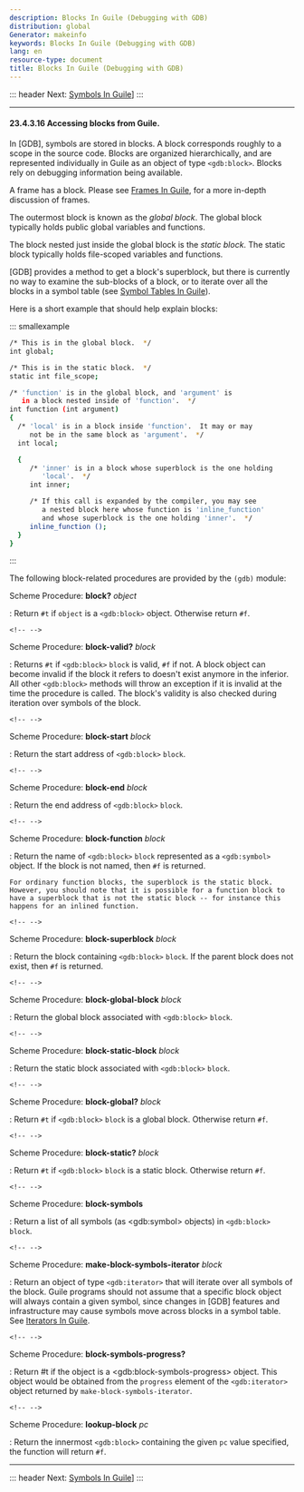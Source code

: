 ```yaml
---
description: Blocks In Guile (Debugging with GDB)
distribution: global
Generator: makeinfo
keywords: Blocks In Guile (Debugging with GDB)
lang: en
resource-type: document
title: Blocks In Guile (Debugging with GDB)
---
```

::: header
Next: [Symbols In Guile](Symbols-In-Guile.html#Symbols-In-Guile)]
:::

---

#### 23.4.3.16 Accessing blocks from Guile.

In [GDB], symbols are stored in blocks. A block corresponds roughly to a scope in the source code. Blocks are organized hierarchically, and are represented individually in Guile as an object of type `<gdb:block>`. Blocks rely on debugging information being available.

A frame has a block. Please see [Frames In Guile](Frames-In-Guile.html#Frames-In-Guile), for a more in-depth discussion of frames.

The outermost block is known as the *global block*. The global block typically holds public global variables and functions.

The block nested just inside the global block is the *static block*. The static block typically holds file-scoped variables and functions.

[GDB] provides a method to get a block's superblock, but there is currently no way to examine the sub-blocks of a block, or to iterate over all the blocks in a symbol table (see [Symbol Tables In Guile](Symbol-Tables-In-Guile.html#Symbol-Tables-In-Guile)).

Here is a short example that should help explain blocks:

::: smallexample

```bash
/* This is in the global block.  */
int global;

/* This is in the static block.  */
static int file_scope;

/* 'function' is in the global block, and 'argument' is
   in a block nested inside of 'function'.  */
int function (int argument)
{
  /* 'local' is in a block inside 'function'.  It may or may
     not be in the same block as 'argument'.  */
  int local;

  {
     /* 'inner' is in a block whose superblock is the one holding
        'local'.  */
     int inner;

     /* If this call is expanded by the compiler, you may see
        a nested block here whose function is 'inline_function'
        and whose superblock is the one holding 'inner'.  */
     inline_function ();
  }
}
```

:::

The following block-related procedures are provided by the `(gdb)` module:

Scheme Procedure: **block?** *object*

:   Return `#t` if `object` is a `<gdb:block>` object. Otherwise return `#f`.

```
<!-- -->
```

Scheme Procedure: **block-valid?** *block*

:   Returns `#t` if `<gdb:block>` `block` is valid, `#f` if not. A block object can become invalid if the block it refers to doesn't exist anymore in the inferior. All other `<gdb:block>` methods will throw an exception if it is invalid at the time the procedure is called. The block's validity is also checked during iteration over symbols of the block.

```
<!-- -->
```

Scheme Procedure: **block-start** *block*

:   Return the start address of `<gdb:block>` `block`.

```
<!-- -->
```

Scheme Procedure: **block-end** *block*

:   Return the end address of `<gdb:block>` `block`.

```
<!-- -->
```

Scheme Procedure: **block-function** *block*

:   Return the name of `<gdb:block>` `block` represented as a `<gdb:symbol>` object. If the block is not named, then `#f` is returned.

```
For ordinary function blocks, the superblock is the static block. However, you should note that it is possible for a function block to have a superblock that is not the static block -- for instance this happens for an inlined function.
```

```
<!-- -->
```

Scheme Procedure: **block-superblock** *block*

:   Return the block containing `<gdb:block>` `block`. If the parent block does not exist, then `#f` is returned.

```
<!-- -->
```

Scheme Procedure: **block-global-block** *block*

:   Return the global block associated with `<gdb:block>` `block`.

```
<!-- -->
```

Scheme Procedure: **block-static-block** *block*

:   Return the static block associated with `<gdb:block>` `block`.

```
<!-- -->
```

Scheme Procedure: **block-global?** *block*

:   Return `#t` if `<gdb:block>` `block` is a global block. Otherwise return `#f`.

```
<!-- -->
```

Scheme Procedure: **block-static?** *block*

:   Return `#t` if `<gdb:block>` `block` is a static block. Otherwise return `#f`.

```
<!-- -->
```

Scheme Procedure: **block-symbols**

:   Return a list of all symbols (as \<gdb:symbol\> objects) in `<gdb:block>` `block`.

```
<!-- -->
```

Scheme Procedure: **make-block-symbols-iterator** *block*

:   Return an object of type `<gdb:iterator>` that will iterate over all symbols of the block. Guile programs should not assume that a specific block object will always contain a given symbol, since changes in [GDB] features and infrastructure may cause symbols move across blocks in a symbol table. See [Iterators In Guile](Iterators-In-Guile.html#Iterators-In-Guile).

```
<!-- -->
```

Scheme Procedure: **block-symbols-progress?**

:   Return #t if the object is a \<gdb:block-symbols-progress\> object. This object would be obtained from the `progress` element of the `<gdb:iterator>` object returned by `make-block-symbols-iterator`.

```
<!-- -->
```

Scheme Procedure: **lookup-block** *pc*

:   Return the innermost `<gdb:block>` containing the given `pc` value specified, the function will return `#f`.

---

::: header
Next: [Symbols In Guile](Symbols-In-Guile.html#Symbols-In-Guile)]
:::
